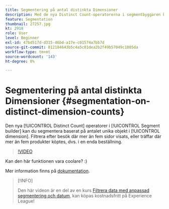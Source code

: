 ```yaml
---
title: Segmentering på antal distinkta Dimensioner
description: Med de nya Distinct Count-operatorerna i segmentbyggaren kan du segmentera baserat på antalet unika objekt i en dimension. Filtrera efter besök där mer än fem sidor visats, eller träffar där mer än fem produkter köptes, dvs. i en enda beställning.
feature: Segmentation
thumbnail: 27257.jpg
kt: 2918
role: User
level: Beginner
exl-id: 47bd517d-d315-46bd-a17e-c01574a7bb7d
source-git-commit: 812184643b5c4a5c01dea2b2f49b57049c1805da
workflow-type: tm+mt
source-wordcount: '143'
ht-degree: 0%

---
```


# Segmentering på antal distinkta Dimensioner {#segmentation-on-distinct-dimension-counts}

Den nya [!UICONTROL Distinct Count] operatorer i [!UICONTROL Segment builder] kan du segmentera baserat på antalet unika objekt i [!UICONTROL dimension]. Filtrera efter besök där mer än fem sidor visats, eller träffar där mer än fem produkter köptes, dvs. i en enda beställning.

>[!VIDEO](https://video.tv.adobe.com/v/27257/?quality=12&learn=on)

Kan den här funktionen vara coolare? :)

Mer information finns på [dokumentation](https://experienceleague.adobe.com/docs/analytics/components/segmentation/segment-reference/seg-operators.html?lang=en).

>[!INFO]
>
> Den här videon är en del av en kurs [Filtrera data med anpassad segmentering och datum](https://experienceleague.adobe.com/?recommended=Analytics-U-1-2021.1.filterdata), kan köpas kostnadsfritt på Experience League!
